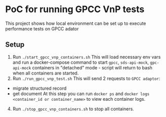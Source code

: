 # PoC for running GPCC VnP tests

This project shows how local environment can be set up to execute performance tests on GPCC adator

## Setup

1. Run `./start_gpcc_vnp_containers.sh`
This will load necessary env vars and run a docker-compose command to start `gpcc`, `sds-api-mock`, `gpc-api-mock` containers in "detached" mode - script will return to bash when all containers are started.
3. Run `./run_gpcc_vnp_test.sh`
This will send 2 requests to `GPCC adaptor`:
- migrate structured record
- get document
At this step you can run `docker ps` and `docker logs <container_id or container_name>` to view each container logs.
4. Run `./stop_gpcc_vnp_containers.sh` to stop all containers.